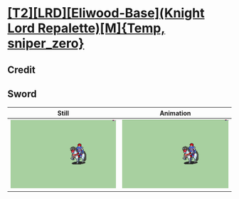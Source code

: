 # [\[T2\]\[LRD\]\[Eliwood-Base\]\(Knight Lord Repalette\)\[M\]{Temp, sniper_zero}](../)

## Credit


	
## Sword

| Still | Animation |
| :---: | :-------: |
| ![Sword still](./Sword_000.png) | ![Sword animation](./Sword.gif) |
